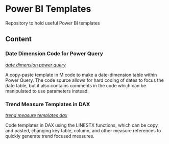 # Power BI Templates
Repository to hold useful Power BI templates

## Content
### Date Dimension Code for Power Query
_[date dimension power query](https://github.com/codyaholmes/power-bi-templates/blob/main/trend%20measure%20templates%20dax)_

A copy-paste template in M code to make a date-dimension table within Power Query. The code source allows for hard coding of dates to focus the date table, but it also contains comments in the code which can be manipulated to use parameters instead.

### Trend Measure Templates in DAX
_[trend measure templates dax](https://github.com/codyaholmes/power-bi-templates/blob/main/date%20dimension%20power%20query)_

Code templates in DAX using the LINESTX functions, which can be copy and pasted, changing key table, column, and other measure references to quickly generate trend focused measures.
